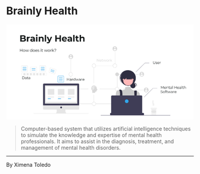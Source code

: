 # Brainly Health

![Brainly Health System](img/1.png)

>Computer-based system that utilizes artificial intelligence techniques to simulate the knowledge and expertise of mental health professionals. It aims to assist in the diagnosis, treatment, and management of mental health disorders.
---
By Ximena Toledo
